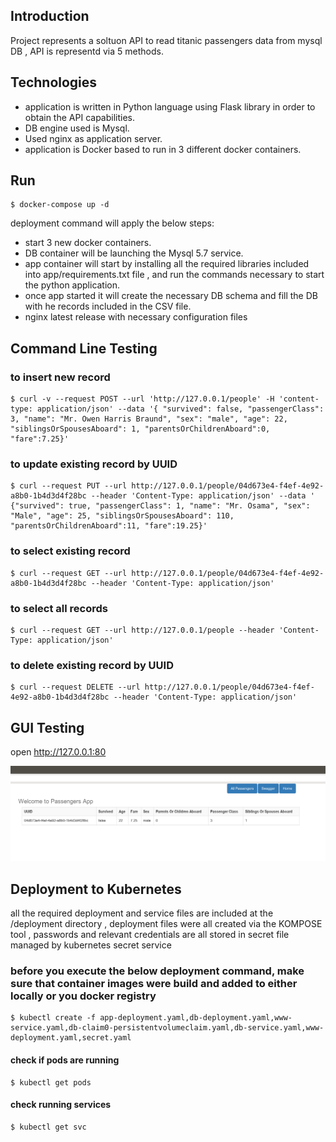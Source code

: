 ## Introduction

Project represents a soltuon API to read titanic passengers data from mysql DB , API is representd via 5 methods.

## Technologies

   * application is written in Python language using Flask library in order to obtain the API capabilities.
   * DB engine used is Mysql.
   * Used nginx as application server.
   * application is Docker based to run in 3 different docker containers. 


## Run

    $ docker-compose up -d

deployment command will apply the below steps:

   * start 3 new docker containers.
   * DB container will be launching the Mysql 5.7 service.
   * app container will start by installing all the required libraries included into app/requirements.txt file , and run the commands necessary to start the python application.
   * once app started it will create the necessary DB schema and fill the DB with he records included in the CSV file.
   * nginx latest release with necessary configuration files


## Command Line Testing
 ### to insert new record
	$ curl -v --request POST --url 'http://127.0.0.1/people' -H 'content-type: application/json' --data '{ "survived": false, "passengerClass": 3, "name": "Mr. Owen Harris Braund", "sex": "male", "age": 22, "siblingsOrSpousesAboard": 1, "parentsOrChildrenAboard":0, "fare":7.25}'

 ### to update existing record by UUID
	$ curl --request PUT --url http://127.0.0.1/people/04d673e4-f4ef-4e92-a8b0-1b4d3d4f28bc --header 'Content-Type: application/json' --data ' {"survived": true, "passengerClass": 1, "name": "Mr. Osama", "sex": "Male", "age": 25, "siblingsOrSpousesAboard": 110, "parentsOrChildrenAboard":11, "fare":19.25}'
 
 ### to select existing record  
	$ curl --request GET --url http://127.0.0.1/people/04d673e4-f4ef-4e92-a8b0-1b4d3d4f28bc --header 'Content-Type: application/json' 

 ### to select all records
	$ curl --request GET --url http://127.0.0.1/people --header 'Content-Type: application/json' 

 ### to delete existing record by UUID
	$ curl --request DELETE --url http://127.0.0.1/people/04d673e4-f4ef-4e92-a8b0-1b4d3d4f28bc --header 'Content-Type: application/json'   

## GUI Testing

open http://127.0.0.1:80 

![](test_images/65392515_367504950626657_8528403082336272384_n.png)

## Deployment to Kubernetes

all the required deployment and service files are included at the /deployment directory , deployment files were all created via the KOMPOSE tool , passwords and relevant credentials are all stored in secret file managed by kubernetes secret service

 ### before you execute the below deployment command, make sure that container images were build and added to either locally or you docker registry
   
    $ kubectl create -f app-deployment.yaml,db-deployment.yaml,www-service.yaml,db-claim0-persistentvolumeclaim.yaml,db-service.yaml,www-deployment.yaml,secret.yaml
   
   #### check if pods are running 
    $ kubectl get pods
   
   #### check running services
    $ kubectl get svc
